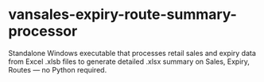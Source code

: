 # vansales-expiry-route-summary-processor
Standalone Windows executable that processes retail sales and expiry data from Excel .xlsb files to generate detailed .xlsx summary on Sales, Expiry, Routes — no Python required.
